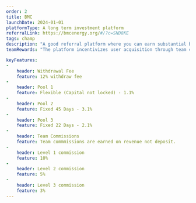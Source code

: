 ```yaml
---
order: 2
title: BMC
launchDate: 2024-01-01
platformType: A long term investment platform
referralLink: https://bmcenergy.org/#/?c=SND8KE
tags: champ
description: "A good referral platform where you can earn substantial bonuses with a minimum deposit of just 10 USDT. Start earning daily rewards automatically."
teamRewards: "The platform incentivizes user acquisition through team commissions and referral rewards. Details available on the official website."

keyFeatures:
-
    header: Withdrawal Fee
    feature: 12% withdraw fee
-
    header: Pool 1
    feature: Flexible (Capital not locked) - 1.1%
-
    header: Pool 2
    feature: Fixed 45 Days - 3.1%
-
    header: Pool 3
    feature: Fixed 22 Days - 2.1%
-
    header: Team Commissions
    feature: Team commmissions are earned on revenue not deposit.
-
    header: Level 1 commission
    feature: 10%
-
    header: Level 2 commission
    feature: 5%
-
    header: Level 3 commission
    feature: 3%
---
```

